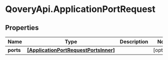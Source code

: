 # QoveryApi.ApplicationPortRequest

## Properties

Name | Type | Description | Notes
------------ | ------------- | ------------- | -------------
**ports** | [**[ApplicationPortRequestPortsInner]**](ApplicationPortRequestPortsInner.md) |  | [optional] 


